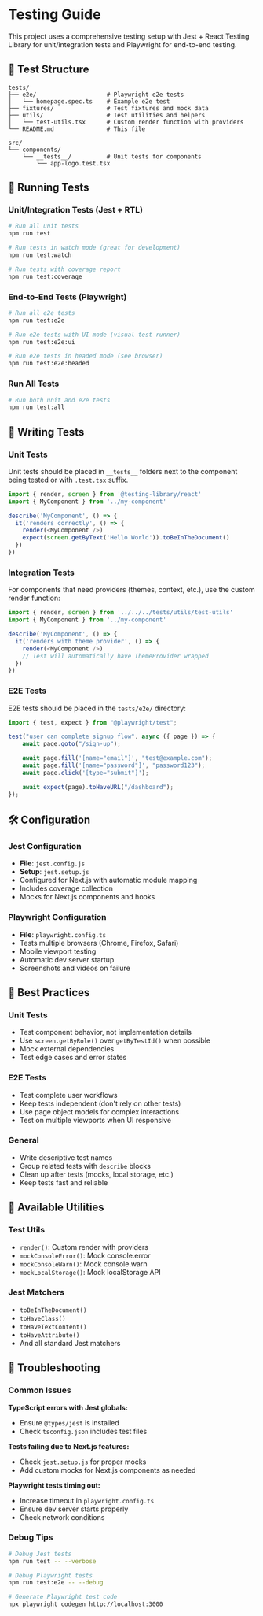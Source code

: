 # Testing Guide

This project uses a comprehensive testing setup with Jest + React Testing Library for unit/integration tests and Playwright for end-to-end testing.

## 🧪 Test Structure

```
tests/
├── e2e/                    # Playwright e2e tests
│   └── homepage.spec.ts    # Example e2e test
├── fixtures/               # Test fixtures and mock data
├── utils/                  # Test utilities and helpers
│   └── test-utils.tsx      # Custom render function with providers
└── README.md               # This file

src/
└── components/
    └── __tests__/          # Unit tests for components
        └── app-logo.test.tsx
```

## 🚀 Running Tests

### Unit/Integration Tests (Jest + RTL)

```bash
# Run all unit tests
npm run test

# Run tests in watch mode (great for development)
npm run test:watch

# Run tests with coverage report
npm run test:coverage
```

### End-to-End Tests (Playwright)

```bash
# Run all e2e tests
npm run test:e2e

# Run e2e tests with UI mode (visual test runner)
npm run test:e2e:ui

# Run e2e tests in headed mode (see browser)
npm run test:e2e:headed
```

### Run All Tests

```bash
# Run both unit and e2e tests
npm run test:all
```

## 📝 Writing Tests

### Unit Tests

Unit tests should be placed in `__tests__` folders next to the component being tested or with `.test.tsx` suffix.

```typescript
import { render, screen } from '@testing-library/react'
import { MyComponent } from '../my-component'

describe('MyComponent', () => {
  it('renders correctly', () => {
    render(<MyComponent />)
    expect(screen.getByText('Hello World')).toBeInTheDocument()
  })
})
```

### Integration Tests

For components that need providers (themes, context, etc.), use the custom render function:

```typescript
import { render, screen } from '../../../tests/utils/test-utils'
import { MyComponent } from '../my-component'

describe('MyComponent', () => {
  it('renders with theme provider', () => {
    render(<MyComponent />)
    // Test will automatically have ThemeProvider wrapped
  })
})
```

### E2E Tests

E2E tests should be placed in the `tests/e2e/` directory:

```typescript
import { test, expect } from "@playwright/test";

test("user can complete signup flow", async ({ page }) => {
	await page.goto("/sign-up");

	await page.fill('[name="email"]', "test@example.com");
	await page.fill('[name="password"]', "password123");
	await page.click('[type="submit"]');

	await expect(page).toHaveURL("/dashboard");
});
```

## 🛠️ Configuration

### Jest Configuration

- **File**: `jest.config.js`
- **Setup**: `jest.setup.js`
- Configured for Next.js with automatic module mapping
- Includes coverage collection
- Mocks for Next.js components and hooks

### Playwright Configuration

- **File**: `playwright.config.ts`
- Tests multiple browsers (Chrome, Firefox, Safari)
- Mobile viewport testing
- Automatic dev server startup
- Screenshots and videos on failure

## 🎯 Best Practices

### Unit Tests

- Test component behavior, not implementation details
- Use `screen.getByRole()` over `getByTestId()` when possible
- Mock external dependencies
- Test edge cases and error states

### E2E Tests

- Test complete user workflows
- Keep tests independent (don't rely on other tests)
- Use page object models for complex interactions
- Test on multiple viewports when UI responsive

### General

- Write descriptive test names
- Group related tests with `describe` blocks
- Clean up after tests (mocks, local storage, etc.)
- Keep tests fast and reliable

## 🔧 Available Utilities

### Test Utils

- `render()`: Custom render with providers
- `mockConsoleError()`: Mock console.error
- `mockConsoleWarn()`: Mock console.warn
- `mockLocalStorage()`: Mock localStorage API

### Jest Matchers

- `toBeInTheDocument()`
- `toHaveClass()`
- `toHaveTextContent()`
- `toHaveAttribute()`
- And all standard Jest matchers

## 🐛 Troubleshooting

### Common Issues

**TypeScript errors with Jest globals:**

- Ensure `@types/jest` is installed
- Check `tsconfig.json` includes test files

**Tests failing due to Next.js features:**

- Check `jest.setup.js` for proper mocks
- Add custom mocks for Next.js components as needed

**Playwright tests timing out:**

- Increase timeout in `playwright.config.ts`
- Ensure dev server starts properly
- Check network conditions

### Debug Tips

```bash
# Debug Jest tests
npm run test -- --verbose

# Debug Playwright tests
npm run test:e2e -- --debug

# Generate Playwright test code
npx playwright codegen http://localhost:3000
```
